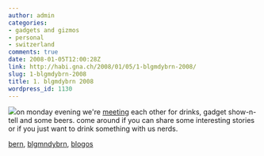 ```yaml
---
author: admin
categories:
- gadgets and gizmos
- personal
- switzerland
comments: true
date: 2008-01-05T12:00:28Z
link: http://habi.gna.ch/2008/01/05/1-blgmdybrn-2008/
slug: 1-blgmdybrn-2008
title: 1. blgmdybrn 2008
wordpress_id: 1130
---
```


![](http://habi.gna.ch/wp-content/uploads/2008/01/blgmndybrn.jpg)on monday evening we're [meeting](http://upcoming.yahoo.com/event/350569/) each other for drinks, gadget show-n-tell and some beers. come around if you can share some interesting stories or if you just want to drink something with us nerds.





[bern](http://technorati.com/tag/bern), [blgmndybrn](http://technorati.com/tag/blgmndybrn), [blogos](http://technorati.com/tag/blogos)
